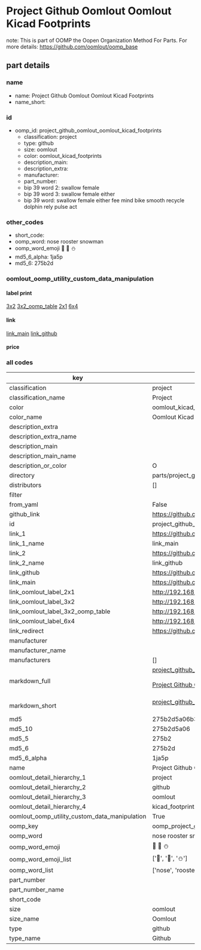 # Project Github Oomlout Oomlout Kicad Footprints  

note: This is part of OOMP the Oopen Organization Method For Parts. For more details: https://github.com/oomlout/oomp_base

##  part details
  







### name
* name: Project Github Oomlout Oomlout Kicad Footprints
* name_short: 
### id
* oomp_id: project_github_oomlout_oomlout_kicad_footprints
  * classification: project
  * type: github
  * size: oomlout
  * color: oomlout_kicad_footprints
  * description_main: 
  * description_extra: 
  * manufacturer: 
  * part_number: 
  * bip 39 word 2: swallow female
  * bip 39 word 3: swallow female either
  * bip 39 word: swallow female either fee mind bike smooth recycle dolphin rely pulse act

### other_codes
* short_code: 
* oomp_word: nose rooster snowman
* oomp_word_emoji :nose: :rooster: :snowman:
* md5_6_alpha: 1ja5p
* md5_6: 275b2d






### oomlout_oomp_utility_custom_data_manipulation
#### label print
[3x2](http://192.168.1.245:1112/?label=oomp%201ja5p)
[3x2_oomp_table](http://192.168.1.108:1112/?label=oomp%201ja5p)
[2x1](http://192.168.1.242:1112/?label=oomp%201ja5p)
[6x4](http://192.168.1.55:1112/?label=oomp%201ja5p)    

#### link

[link_main](https://github.com/oomlout/oomlout_oomp_version_1_messy/tree/main/parts/project_github_oomlout_oomlout_kicad_footprints) [link_github](https://github.com/oomlout/oomlout_oomp_version_1_messy/tree/main/parts/project_github_oomlout_oomlout_kicad_footprints)                             

#### price







### all codes 
| key | value |  
| --- | --- |  
| classification | project |  
| classification_name | Project |  
| color | oomlout_kicad_footprints |  
| color_name | Oomlout Kicad Footprints |  
| description_extra |  |  
| description_extra_name |  |  
| description_main |  |  
| description_main_name |  |  
| description_or_color | O  |  
| directory | parts/project_github_oomlout_oomlout_kicad_footprints |  
| distributors | [] |  
| filter |  |  
| from_yaml | False |  
| github_link | https://github.com/oomlout/oomlout_oomp_part_src/tree/main/parts/project_github_oomlout_oomlout_kicad_footprints |  
| id | project_github_oomlout_oomlout_kicad_footprints |  
| link_1 | https://github.com/oomlout/oomlout_oomp_version_1_messy/tree/main/parts/project_github_oomlout_oomlout_kicad_footprints |  
| link_1_name | link_main |  
| link_2 | https://github.com/oomlout/oomlout_oomp_version_1_messy/tree/main/parts/project_github_oomlout_oomlout_kicad_footprints |  
| link_2_name | link_github |  
| link_github | https://github.com/oomlout/oomlout_oomp_version_1_messy/tree/main/parts/project_github_oomlout_oomlout_kicad_footprints |  
| link_main | https://github.com/oomlout/oomlout_oomp_version_1_messy/tree/main/parts/project_github_oomlout_oomlout_kicad_footprints |  
| link_oomlout_label_2x1 | http://192.168.1.242:1112/?label=oomp%201ja5p |  
| link_oomlout_label_3x2 | http://192.168.1.245:1112/?label=oomp%201ja5p |  
| link_oomlout_label_3x2_oomp_table | http://192.168.1.108:1112/?label=oomp%201ja5p |  
| link_oomlout_label_6x4 | http://192.168.1.55:1112/?label=oomp%201ja5p |  
| link_redirect | https://github.com/oomlout/oomlout_oomp_version_1_messy/tree/main/parts/project_github_oomlout_oomlout_kicad_footprints |  
| manufacturer |  |  
| manufacturer_name |  |  
| manufacturers | [] |  
| markdown_full | [project_github_oomlout_oomlout_kicad_footprints](none)<br>[](none)<br>[Project Github Oomlout Oomlout Kicad Footprints](none)<br><br> |  
| markdown_short | [project_github_oomlout_oomlout_kicad_footprints](none)<br><br> |  
| md5 | 275b2d5a06b3f99c58c675488e153ed8 |  
| md5_10 | 275b2d5a06 |  
| md5_5 | 275b2 |  
| md5_6 | 275b2d |  
| md5_6_alpha | 1ja5p |  
| name | Project Github Oomlout Oomlout Kicad Footprints |  
| oomlout_detail_hierarchy_1 | project |  
| oomlout_detail_hierarchy_2 | github |  
| oomlout_detail_hierarchy_3 | oomlout |  
| oomlout_detail_hierarchy_4 | kicad_footprints |  
| oomlout_oomp_utility_custom_data_manipulation | True |  
| oomp_key | oomp_project_github_oomlout_oomlout_kicad_footprints |  
| oomp_word | nose rooster snowman |  
| oomp_word_emoji | :nose: :rooster: :snowman: |  
| oomp_word_emoji_list | [':nose:', ':rooster:', ':snowman:'] |  
| oomp_word_list | ['nose', 'rooster', 'snowman'] |  
| part_number |  |  
| part_number_name |  |  
| short_code |  |  
| size | oomlout |  
| size_name | Oomlout |  
| type | github |  
| type_name | Github |  
